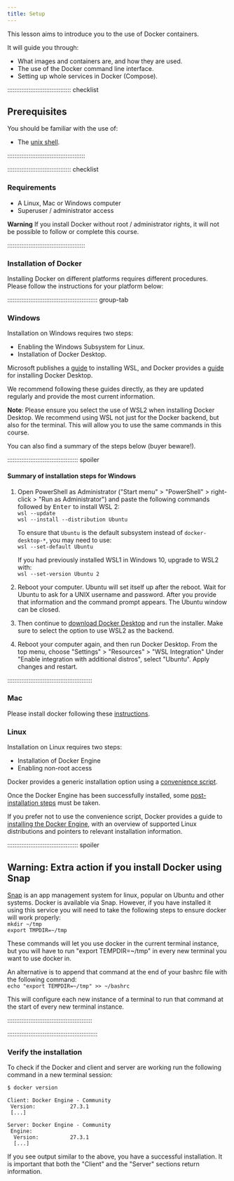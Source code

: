 ```yaml
---
title: Setup
---
```


This lesson aims to introduce you to the use of Docker containers.

It will guide you through:

* What images and containers are, and how they are used.
* The use of the Docker command line interface.
* Setting up whole services in Docker (Compose).

::::::::::::::::::::::::::::::::::::  checklist

## Prerequisites

You should be familiar with the use of:

- The [unix shell](https://swcarpentry.github.io/shell-novice/).

::::::::::::::::::::::::::::::::::::::::::::

::::::::::::::::::::::::::::::::::::  checklist

### Requirements

- A Linux, Mac or Windows computer
- Superuser / administrator access

**Warning** If you install Docker without root / administrator rights, it will not be possible to follow or complete this course.

::::::::::::::::::::::::::::::::::::::::::::

### Installation of Docker

Installing Docker on different platforms requires different procedures.
Please follow the instructions for your platform below:

::::::::::::::::::::::::::::::::::::::::::::::::::: group-tab

### Windows

Installation on Windows requires two steps:

- Enabling the Windows Subsystem for Linux.
- Installation of Docker Desktop.

Microsoft publishes a [guide](https://learn.microsoft.com/en-us/windows/wsl/install) to installing WSL,
and Docker provides a [guide](https://docs.docker.com/desktop/install/windows-install/") for installing Docker Desktop.

We recommend following these guides directly, as they are updated regularly and provide the most current information.

**Note**: Please ensure you select the use of WSL2 when installing Docker Desktop.
We recommend using WSL not just for the Docker backend, but also for the terminal.
This will allow you to use the same commands in this course.

You can also find a summary of the steps below (buyer beware!).

:::::::::::::::::::::::::::::::::::::::: spoiler

#### Summary of installation steps for Windows

1. Open PowerShell as Administrator ("Start menu" > "PowerShell" > right-click > "Run as Administrator")
   and paste the following commands followed by <kbd>Enter</kbd> to install WSL 2:  
   `wsl --update`  
   `wsl --install --distribution Ubuntu`

   To ensure that `Ubuntu` is the default subsystem instead of `docker-desktop-*`, you may need to use:  
   `wsl --set-default Ubuntu`

   If you had previously installed WSL1 in Windows 10, upgrade to WSL2 with:  
   `wsl --set-version Ubuntu 2`

2. Reboot your computer.
   Ubuntu will set itself up after the reboot.
   Wait for Ubuntu to ask for a UNIX username and password.
   After you provide that information and the command prompt appears.
   The Ubuntu window can be closed.

3. Then continue to [download Docker Desktop](https://desktop.docker.com/win/main/amd64/Docker%20Desktop%20Installer.exe) and run the installer.
   Make sure to select the option to use WSL2 as the backend.

4. Reboot your computer again, and then run Docker Desktop.
   From the top menu, choose "Settings" > "Resources" > "WSL Integration"
   Under "Enable integration with additional distros", select "Ubuntu".
   Apply changes and restart.

::::::::::::::::::::::::::::::::::::::::::::::::

### Mac

Please install docker following these [instructions](https://docs.docker.com/desktop/install/mac-install/).

### Linux

Installation on Linux requires two steps:

- Installation of Docker Engine
- Enabling non-root access

Docker provides a generic installation option using a [convenience script](https://docs.docker.com/engine/install/ubuntu/#install-using-the-convenience-script).

Once the Docker Engine has been successfully installed, some [post-installation steps](https://docs.docker.com/engine/install/linux-postinstall/) must be taken.

If you prefer not to use the convenience script,
Docker provides a guide to [installing the Docker Engine](https://docs.docker.com/engine/install/),
with an overview of supported Linux distributions and pointers to relevant installation information.

:::::::::::::::::::::::::::::::::::::::: spoiler

## Warning: Extra action if you install Docker using Snap

[Snap](https://snapcraft.io/) is an app management system for linux, popular on Ubuntu and other systems.
Docker is available via Snap.
However, if you have installed it using this service you will need to take the following steps to ensure docker will work properly:  
`mkdir ~/tmp`  
`export TMPDIR=~/tmp`

These commands will let you use docker in the current terminal instance,
but you will have to run "export TEMPDIR=~/tmp" in every new terminal you want to use docker in.

An alternative is to append that command at the end of your bashrc file with the following command:  
`echo "export TEMPDIR=~/tmp" >> ~/bashrc`

This will configure each new instance of a terminal to run that command at the start of every new terminal instance.

::::::::::::::::::::::::::::::::::::::::::::::::

:::::::::::::::::::::::::::::::::::::::::::::::::::

### Verify the installation

To check if the Docker and client and server are working run the following command in a new terminal session:

```bash
$ docker version
```
```output
Client: Docker Engine - Community
 Version:           27.3.1
 [...]

Server: Docker Engine - Community
 Engine:
  Version:          27.3.1
  [...]
```

If you see output similar to the above, you have a successful installation.
It is important that both the "Client" and the "Server" sections return information.

